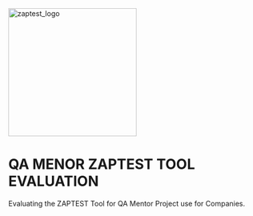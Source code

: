 

<img width="256" alt="zaptest_logo" src="https://user-images.githubusercontent.com/10678180/70380328-e884d280-18fe-11ea-8705-d6608bfb82f1.png">

# QA MENOR ZAPTEST TOOL EVALUATION

Evaluating the ZAPTEST Tool for QA Mentor Project use for Companies.
